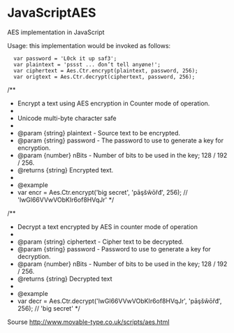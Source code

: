# JavaScriptAES
AES implementation in JavaScript


Usage: this implementation would be invoked as follows:
```
  var password = 'L0ck it up saf3';
  var plaintext = 'pssst ... đon’t tell anyøne!';
  var ciphertext = Aes.Ctr.encrypt(plaintext, password, 256);
  var origtext = Aes.Ctr.decrypt(ciphertext, password, 256);
```


/**
 * Encrypt a text using AES encryption in Counter mode of operation.
 *
 * Unicode multi-byte character safe
 *
 * @param   {string} plaintext - Source text to be encrypted.
 * @param   {string} password - The password to use to generate a key for encryption.
 * @param   {number} nBits - Number of bits to be used in the key; 128 / 192 / 256.
 * @returns {string} Encrypted text.
 *
 * @example
 *   var encr = Aes.Ctr.encrypt('big secret', 'pāşšŵōřđ', 256); // 'lwGl66VVwVObKIr6of8HVqJr'
 */

/**
 * Decrypt a text encrypted by AES in counter mode of operation
 *
 * @param   {string} ciphertext - Cipher text to be decrypted.
 * @param   {string} password - Password to use to generate a key for decryption.
 * @param   {number} nBits - Number of bits to be used in the key; 128 / 192 / 256.
 * @returns {string} Decrypted text
 *
 * @example
 *   var decr = Aes.Ctr.decrypt('lwGl66VVwVObKIr6of8HVqJr', 'pāşšŵōřđ', 256); // 'big secret'
 */

Sourse http://www.movable-type.co.uk/scripts/aes.html
